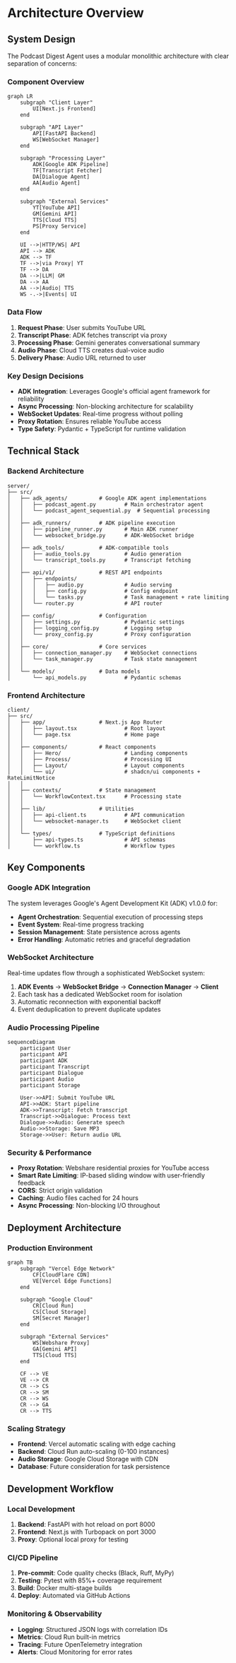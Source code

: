 # Architecture Overview

## System Design

The Podcast Digest Agent uses a modular monolithic architecture with clear separation of concerns:

### Component Overview

```mermaid
graph LR
    subgraph "Client Layer"
        UI[Next.js Frontend]
    end
    
    subgraph "API Layer"
        API[FastAPI Backend]
        WS[WebSocket Manager]
    end
    
    subgraph "Processing Layer"
        ADK[Google ADK Pipeline]
        TF[Transcript Fetcher]
        DA[Dialogue Agent]
        AA[Audio Agent]
    end
    
    subgraph "External Services"
        YT[YouTube API]
        GM[Gemini API]
        TTS[Cloud TTS]
        PS[Proxy Service]
    end
    
    UI -->|HTTP/WS| API
    API --> ADK
    ADK --> TF
    TF -->|via Proxy| YT
    TF --> DA
    DA -->|LLM| GM
    DA --> AA
    AA -->|Audio| TTS
    WS -.->|Events| UI
```

### Data Flow

1. **Request Phase**: User submits YouTube URL
2. **Transcript Phase**: ADK fetches transcript via proxy  
3. **Processing Phase**: Gemini generates conversational summary
4. **Audio Phase**: Cloud TTS creates dual-voice audio
5. **Delivery Phase**: Audio URL returned to user

### Key Design Decisions

- **ADK Integration**: Leverages Google's official agent framework for reliability
- **Async Processing**: Non-blocking architecture for scalability
- **WebSocket Updates**: Real-time progress without polling
- **Proxy Rotation**: Ensures reliable YouTube access
- **Type Safety**: Pydantic + TypeScript for runtime validation

## Technical Stack

### Backend Architecture

```
server/
├── src/
│   ├── adk_agents/          # Google ADK agent implementations
│   │   ├── podcast_agent.py         # Main orchestrator agent
│   │   └── podcast_agent_sequential.py  # Sequential processing
│   │
│   ├── adk_runners/         # ADK pipeline execution
│   │   ├── pipeline_runner.py       # Main ADK runner
│   │   └── websocket_bridge.py      # ADK-WebSocket bridge
│   │
│   ├── adk_tools/           # ADK-compatible tools
│   │   ├── audio_tools.py           # Audio generation
│   │   └── transcript_tools.py      # Transcript fetching
│   │
│   ├── api/v1/              # REST API endpoints
│   │   ├── endpoints/
│   │   │   ├── audio.py             # Audio serving
│   │   │   ├── config.py            # Config endpoint
│   │   │   └── tasks.py             # Task management + rate limiting
│   │   └── router.py                # API router
│   │
│   ├── config/              # Configuration
│   │   ├── settings.py              # Pydantic settings
│   │   ├── logging_config.py        # Logging setup
│   │   └── proxy_config.py          # Proxy configuration
│   │
│   ├── core/                # Core services
│   │   ├── connection_manager.py    # WebSocket connections
│   │   └── task_manager.py          # Task state management
│   │
│   └── models/              # Data models
│       └── api_models.py            # Pydantic schemas
```

### Frontend Architecture

```
client/
├── src/
│   ├── app/                 # Next.js App Router
│   │   ├── layout.tsx               # Root layout
│   │   └── page.tsx                 # Home page
│   │
│   ├── components/          # React components
│   │   ├── Hero/                    # Landing components
│   │   ├── Process/                 # Processing UI
│   │   ├── Layout/                  # Layout components
│   │   └── ui/                      # shadcn/ui components + RateLimitNotice
│   │
│   ├── contexts/            # State management
│   │   └── WorkflowContext.tsx      # Processing state
│   │
│   ├── lib/                 # Utilities
│   │   ├── api-client.ts            # API communication
│   │   └── websocket-manager.ts     # WebSocket client
│   │
│   └── types/               # TypeScript definitions
│       ├── api-types.ts             # API schemas
│       └── workflow.ts              # Workflow types
```

## Key Components

### Google ADK Integration

The system leverages Google's Agent Development Kit (ADK) v1.0.0 for:

- **Agent Orchestration**: Sequential execution of processing steps
- **Event System**: Real-time progress tracking
- **Session Management**: State persistence across agents
- **Error Handling**: Automatic retries and graceful degradation

### WebSocket Architecture

Real-time updates flow through a sophisticated WebSocket system:

1. **ADK Events** → **WebSocket Bridge** → **Connection Manager** → **Client**
2. Each task has a dedicated WebSocket room for isolation
3. Automatic reconnection with exponential backoff
4. Event deduplication to prevent duplicate updates

### Audio Processing Pipeline

```mermaid
sequenceDiagram
    participant User
    participant API
    participant ADK
    participant Transcript
    participant Dialogue
    participant Audio
    participant Storage

    User->>API: Submit YouTube URL
    API->>ADK: Start pipeline
    ADK->>Transcript: Fetch transcript
    Transcript->>Dialogue: Process text
    Dialogue->>Audio: Generate speech
    Audio->>Storage: Save MP3
    Storage->>User: Return audio URL
```

### Security & Performance

- **Proxy Rotation**: Webshare residential proxies for YouTube access
- **Smart Rate Limiting**: IP-based sliding window with user-friendly feedback
- **CORS**: Strict origin validation
- **Caching**: Audio files cached for 24 hours
- **Async Processing**: Non-blocking I/O throughout

## Deployment Architecture

### Production Environment

```mermaid
graph TB
    subgraph "Vercel Edge Network"
        CF[CloudFlare CDN]
        VE[Vercel Edge Functions]
    end
    
    subgraph "Google Cloud"
        CR[Cloud Run]
        CS[Cloud Storage]
        SM[Secret Manager]
    end
    
    subgraph "External Services"
        WS[Webshare Proxy]
        GA[Gemini API]
        TTS[Cloud TTS]
    end
    
    CF --> VE
    VE --> CR
    CR --> CS
    CR --> SM
    CR --> WS
    CR --> GA
    CR --> TTS
```

### Scaling Strategy

- **Frontend**: Vercel automatic scaling with edge caching
- **Backend**: Cloud Run auto-scaling (0-100 instances)
- **Audio Storage**: Google Cloud Storage with CDN
- **Database**: Future consideration for task persistence

## Development Workflow

### Local Development

1. **Backend**: FastAPI with hot reload on port 8000
2. **Frontend**: Next.js with Turbopack on port 3000
3. **Proxy**: Optional local proxy for testing

### CI/CD Pipeline

1. **Pre-commit**: Code quality checks (Black, Ruff, MyPy)
2. **Testing**: Pytest with 85%+ coverage requirement
3. **Build**: Docker multi-stage builds
4. **Deploy**: Automated via GitHub Actions

### Monitoring & Observability

- **Logging**: Structured JSON logs with correlation IDs
- **Metrics**: Cloud Run built-in metrics
- **Tracing**: Future OpenTelemetry integration
- **Alerts**: Cloud Monitoring for error rates


